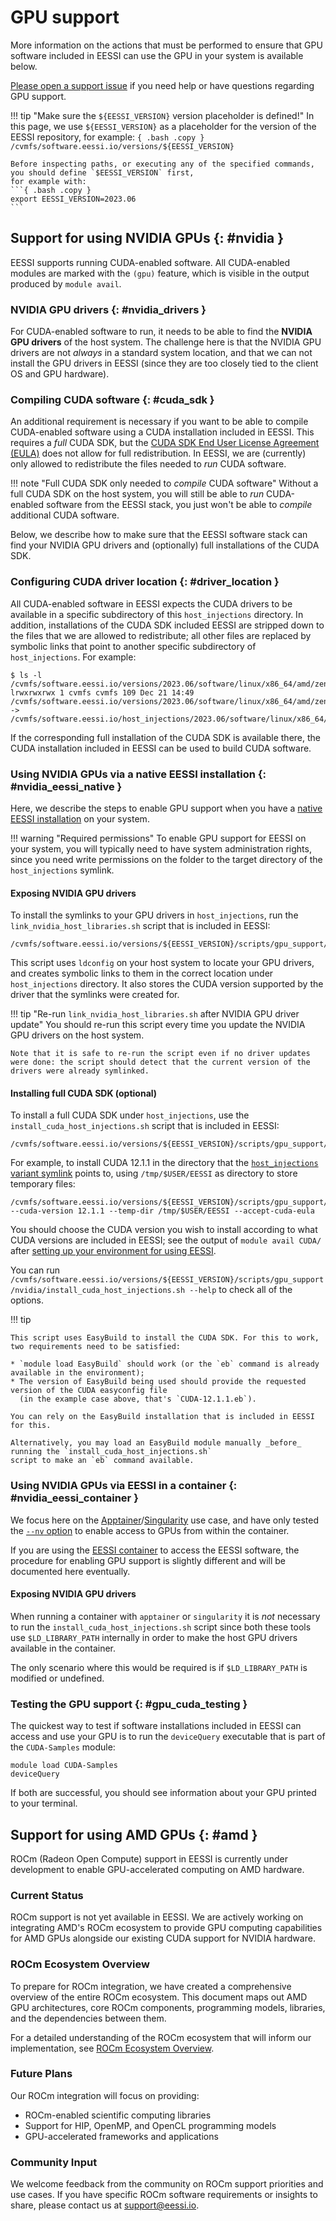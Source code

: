 # GPU support

More information on the actions that must be performed to ensure that GPU software included in EESSI
can use the GPU in your system is available below.

[Please open a support issue](../support.md) if you need help or have questions regarding GPU support.

!!! tip "Make sure the `${EESSI_VERSION}` version placeholder is defined!"
    In this page, we use `${EESSI_VERSION}` as a placeholder for the version of the EESSI repository,
    for example:
    ```{ .bash .copy }
    /cvmfs/software.eessi.io/versions/${EESSI_VERSION}
    ```

    Before inspecting paths, or executing any of the specified commands, you should define `$EESSI_VERSION` first,
    for example with:
    ```{ .bash .copy }
    export EESSI_VERSION=2023.06
    ```

## Support for using NVIDIA GPUs {: #nvidia }

EESSI supports running CUDA-enabled software. All CUDA-enabled modules are marked with the `(gpu)` feature,
which is visible in the output produced by `module avail`.

### NVIDIA GPU drivers {: #nvidia_drivers }

For CUDA-enabled software to run, it needs to be able to find the **NVIDIA GPU drivers** of the host system.
The challenge here is that the NVIDIA GPU drivers are not _always_ in a standard system location, and that we
can not install the GPU drivers in EESSI (since they are too closely tied to the client OS and GPU hardware).

### Compiling CUDA software {: #cuda_sdk }

An additional requirement is necessary if you want to be able to compile CUDA-enabled software using a CUDA installation included in EESSI. This requires a *full* CUDA SDK, but the [CUDA SDK End User License Agreement (EULA)](https://docs.nvidia.com/cuda/eula/index.html) does not allow for full redistribution. In EESSI, we are (currently) only allowed to redistribute the files needed to *run* CUDA software.

!!! note "Full CUDA SDK only needed to *compile* CUDA software"
    Without a full CUDA SDK on the host system, you will still be able to *run* CUDA-enabled software from the EESSI stack,
    you just won't be able to *compile* additional CUDA software.

Below, we describe how to make sure that the EESSI software stack can find your NVIDIA GPU drivers and (optionally) full installations of the CUDA SDK.

### Configuring CUDA driver location {: #driver_location }

All CUDA-enabled software in EESSI expects the CUDA drivers to be available in a specific subdirectory of this `host_injections` directory.
In addition, installations of the CUDA SDK included EESSI are stripped down to the files that we are allowed to redistribute;
all other files are replaced by symbolic links that point to another specific subdirectory of `host_injections`. For example:
```
$ ls -l /cvmfs/software.eessi.io/versions/2023.06/software/linux/x86_64/amd/zen3/software/CUDA/12.1.1/bin/nvcc
lrwxrwxrwx 1 cvmfs cvmfs 109 Dec 21 14:49 /cvmfs/software.eessi.io/versions/2023.06/software/linux/x86_64/amd/zen3/software/CUDA/12.1.1/bin/nvcc -> /cvmfs/software.eessi.io/host_injections/2023.06/software/linux/x86_64/amd/zen3/software/CUDA/12.1.1/bin/nvcc
```

If the corresponding full installation of the CUDA SDK is available there, the CUDA installation included in EESSI can be used to build CUDA software.


### Using NVIDIA GPUs via a native EESSI installation {: #nvidia_eessi_native }

Here, we describe the steps to enable GPU support when you have a [native EESSI installation](../getting_access/native_installation.md) on your system.

!!! warning "Required permissions"
    To enable GPU support for EESSI on your system, you will typically need to have system administration rights, since you need write permissions on the folder to the target directory of the `host_injections` symlink.

#### Exposing NVIDIA GPU drivers

To install the symlinks to your GPU drivers in `host_injections`, run the `link_nvidia_host_libraries.sh` script that is included in EESSI:

```{ .bash .copy }
/cvmfs/software.eessi.io/versions/${EESSI_VERSION}/scripts/gpu_support/nvidia/link_nvidia_host_libraries.sh
```

This script uses `ldconfig` on your host system to locate your GPU drivers, and creates symbolic links to them in the correct location under `host_injections` directory. It also stores the CUDA version supported by the driver that the symlinks were created for.

!!! tip "Re-run `link_nvidia_host_libraries.sh` after NVIDIA GPU driver update"
    You should re-run this script every time you update the NVIDIA GPU drivers on the host system.

    Note that it is safe to re-run the script even if no driver updates were done: the script should detect that the current version of the drivers were already symlinked.

#### Installing full CUDA SDK (optional)

To install a full CUDA SDK under `host_injections`, use the `install_cuda_host_injections.sh` script that is included in EESSI:

```{ .bash .copy }
/cvmfs/software.eessi.io/versions/${EESSI_VERSION}/scripts/gpu_support/nvidia/install_cuda_host_injections.sh
```

For example, to install CUDA 12.1.1 in the directory that the [`host_injections` variant symlink](host_injections.md) points to,
using `/tmp/$USER/EESSI` as directory to store temporary files:
```
/cvmfs/software.eessi.io/versions/${EESSI_VERSION}/scripts/gpu_support/nvidia/install_cuda_host_injections.sh --cuda-version 12.1.1 --temp-dir /tmp/$USER/EESSI --accept-cuda-eula
```
You should choose the CUDA version you wish to install according to what CUDA versions are included in EESSI;
see the output of `module avail CUDA/` after [setting up your environment for using
EESSI](../using_eessi/setting_up_environment.md).

You can run `/cvmfs/software.eessi.io/versions/${EESSI_VERSION}/scripts/gpu_support/nvidia/install_cuda_host_injections.sh --help` to check all of the options.

!!! tip

    This script uses EasyBuild to install the CUDA SDK. For this to work, two requirements need to be satisfied:

    * `module load EasyBuild` should work (or the `eb` command is already available in the environment);
    * The version of EasyBuild being used should provide the requested version of the CUDA easyconfig file
      (in the example case above, that's `CUDA-12.1.1.eb`).

    You can rely on the EasyBuild installation that is included in EESSI for this.

    Alternatively, you may load an EasyBuild module manually _before_ running the `install_cuda_host_injections.sh`
    script to make an `eb` command available.


### Using NVIDIA GPUs via EESSI in a container {: #nvidia_eessi_container }

We focus here on the [Apptainer](https://apptainer.org/)/[Singularity](https://sylabs.io/singularity) use case,
and have only tested the [`--nv` option](https://apptainer.org/docs/user/latest/gpu.html#nvidia-gpus-cuda-standard)
to enable access to GPUs from within the container.

If you are using the [EESSI container](../getting_access/eessi_container.md) to access the EESSI software,
the procedure for enabling GPU support is slightly different and will be documented here eventually.

#### Exposing NVIDIA GPU drivers

When running a container with `apptainer` or `singularity` it is _not_ necessary to run the `install_cuda_host_injections.sh`
script since both these tools use `$LD_LIBRARY_PATH` internally in order to make the host GPU drivers available
in the container.

The only scenario where this would be required is if `$LD_LIBRARY_PATH` is modified or undefined.

### Testing the GPU support {: #gpu_cuda_testing }

The quickest way to test if software installations included in  EESSI can access and use your GPU is to run the
`deviceQuery` executable that is part of the `CUDA-Samples` module:
```
module load CUDA-Samples
deviceQuery
```
If both are successful, you should see information about your GPU printed to your terminal.

## Support for using AMD GPUs {: #amd }

ROCm (Radeon Open Compute) support in EESSI is currently under development to enable GPU-accelerated computing on AMD hardware.

### Current Status

ROCm support is not yet available in EESSI.
We are actively working on integrating AMD's ROCm ecosystem to provide GPU computing capabilities for AMD GPUs alongside our existing CUDA support for NVIDIA hardware.

### ROCm Ecosystem Overview

To prepare for ROCm integration, we have created a comprehensive overview of the entire ROCm ecosystem.
This document maps out AMD GPU architectures, core ROCm components, programming models, libraries, and the dependencies between them.

For a detailed understanding of the ROCm ecosystem that will inform our implementation, see [ROCm Ecosystem Overview](rocm.md).

### Future Plans

Our ROCm integration will focus on providing:
* ROCm-enabled scientific computing libraries
* Support for HIP, OpenMP, and OpenCL programming models
* GPU-accelerated frameworks and applications

### Community Input

We welcome feedback from the community on ROCm support priorities and use cases.
If you have specific ROCm software requirements or insights to share, please contact us at support@eessi.io.
